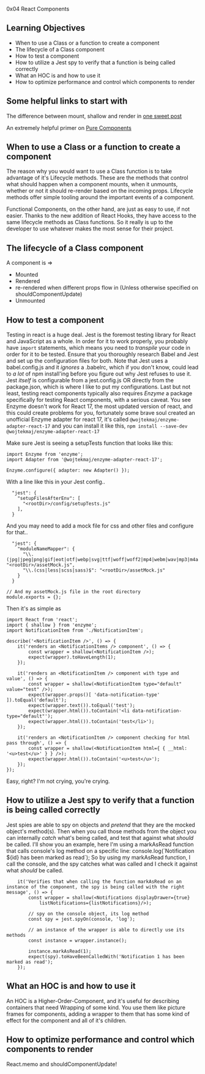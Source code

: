 0x04 React Components


## Learning Objectives
- When to use a Class or a function to create a component
- The lifecycle of a Class component
- How to test a component
- How to utilize a Jest spy to verify that a function is being called correctly
- What an HOC is and how to use it
- How to optimize performance and control which components to render

## Some helpful links to start with

The difference between mount, shallow and render in [one sweet post](https://stackoverflow.com/questions/38710309/when-should-you-use-render-and-shallow-in-enzyme-react-tests)

An extremely helpful primer on [Pure Components](https://medium.com/technofunnel/working-with-react-pure-components-166ded26ae48)

## When to use a Class or a function to create a component
The reason why you would want to use a Class function is to take advantage of it's Lifecycle methods. These are the methods that control what should happen when a component mounts, when it unmounts, whether or not it should re-render based on the incoming props. Lifecycle methods offer simple tooling around the important events of a component.

Functional Components, on the other hand, are just as easy to use, if not easier. Thanks to the new addition of React Hooks, they have access to the same lifecycle methods as Class functions. So it really is up to the developer to use whatever makes the most sense for their project.

## The lifecycle of a Class component
A component is =>
- Mounted
- Rendered
- re-rendered when different props flow in (Unless otherwise specified on shouldComponentUpdate)
- Unmounted

## How to test a component
Testing in react is a huge deal. Jest is the foremost testing library for React and JavaScript as a whole. In order for it to work properly, you probably have `import` statements, which means you need to *transpile* your code in order for it to be tested. Ensure that you thoroughly research Babel and Jest and set up the configuration files for both. Note that Jest uses a babel.config.js and it *ignores* a .babelrc, which if you don't know, could lead to *a lot* of npm install'ing before you figure out why Jest refuses to use it. Jest *itself* is configurable from a jest.config.js OR directly from the package.json, which is where I like to put my configurations. Last but not least, testing react components typically also requires *Enzyme* a package specifically for testing React components, with a serious caveat. You see Enzyme doesn't work for React 17, the most updated version of react, and this could create problems for you, fortunately some brave soul created an unofficial Enzyme adapter for react 17, it's called `@wojtekmaj/enzyme-adapter-react-17` and you can install it like this, `npm install --save-dev @wojtekmaj/enzyme-adapter-react-17`

Make sure Jest is seeing a setupTests function that looks like this:
```
import Enzyme from 'enzyme';
import Adapter from '@wojtekmaj/enzyme-adapter-react-17';

Enzyme.configure({ adapter: new Adapter() });
```

With a line like this in your Jest config..
```
  "jest": {
    "setupFilesAfterEnv": [
      "<rootDir>/config/setupTests.js"
    ],
  }
```

And you may need to add a mock file for css and other files and configure for that..
```
  "jest": {
    "moduleNameMapper": {
      "\\.(jpg|jpeg|png|gif|eot|otf|webp|svg|ttf|woff|woff2|mp4|webm|wav|mp3|m4a|aac|oga)$": "<rootDir>/assetMock.js",
      "\\.(css|less|scss|sass)$": "<rootDir>/assetMock.js"
    }
  }

// And my assetMock.js file in the root directory
module.exports = {};
```

Then it's as simple as
```
import React from 'react';
import { shallow } from 'enzyme';
import NotificationItem from './NotificationItem';

describe('<NotificationItem />', () => {
    it('renders an <NotificationItems /> component', () => {
        const wrapper = shallow(<NotificationItem />);
        expect(wrapper).toHaveLength(1);
    });

    it('renders an <NotificationItem /> component with type and value', () => {
        const wrapper = shallow(<NotificationItem type="default" value="test" />);
        expect(wrapper.props()[ 'data-notification-type' ]).toEqual('default');
        expect(wrapper.text()).toEqual('test');
        expect(wrapper.html()).toContain('<li data-notification-type="default"');
        expect(wrapper.html()).toContain('test</li>');
    });

    it('renders an <NotificationItem /> component checking for html pass through', () => {
        const wrapper = shallow(<NotificationItem html={ { __html: '<u>test</u>' } } />);
        expect(wrapper.html()).toContain('<u>test</u>');
    });
});
```

Easy, right? I'm not crying, you're crying.

## How to utilize a Jest spy to verify that a function is being called correctly
Jest spies are able to spy on objects and *pretend* that they are the mocked object's method(s). Then when you call those methods from the object you can internally *catch* what's being called, and test that against what *should* be called. I'll show you an example, here I'm using a markAsRead function that calls console's log method on a specific line:
console.log(\`Notification ${id} has been marked as read\`);
So by using my markAsRead function, I call the console, and the spy catches what was called and I check it against what *should* be called.
```
    it('Verifies that when calling the function markAsRead on an instance of the component, the spy is being called with the right message', () => {
        const wrapper = shallow(<Notifications displayDrawer={true}
            listNotifications={listNotifications}/>);

        // spy on the console object, its log method
        const spy = jest.spyOn(console, 'log');

        // an instance of the wrapper is able to directly use its methods
        const instance = wrapper.instance();

        instance.markAsRead(1);
        expect(spy).toHaveBeenCalledWith('Notification 1 has been marked as read');
    });
```

## What an HOC is and how to use it
An HOC is a Higher-Order-Component, and it's useful for describing containers that need Wrapping of some kind. You use them like picture frames for components, adding a wrapper to them that has some kind of effect for the component and all of it's children.

## How to optimize performance and control which components to render
React.memo and shouldComponentUpdate!